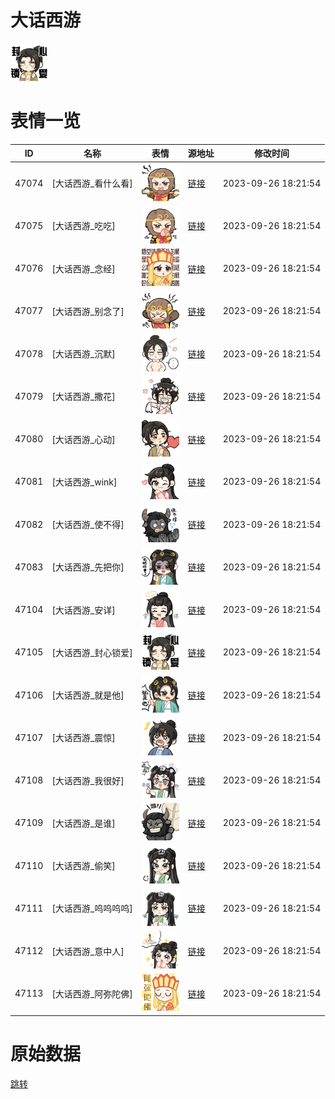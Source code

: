 # 大话西游

<img src="./cover.png" height="60" alt="cover" />

# 表情一览

|ID|名称|表情|源地址|修改时间|
|----|----|----|----|----|
|47074|[大话西游_看什么看]|<img src="./pic/047074_%5B大话西游_看什么看%5D.png" height="60" alt="看什么看"/>|[链接](https://i0.hdslb.com/bfs/emote/40d1f44890df043535e507a907da259a4368de32.png)|2023-09-26 18:21:54|
|47075|[大话西游_吃吃]|<img src="./pic/047075_%5B大话西游_吃吃%5D.png" height="60" alt="吃吃"/>|[链接](https://i0.hdslb.com/bfs/emote/7c29723f4c420569eee5372190ebd872691e4e74.png)|2023-09-26 18:21:54|
|47076|[大话西游_念经]|<img src="./pic/047076_%5B大话西游_念经%5D.png" height="60" alt="念经"/>|[链接](https://i0.hdslb.com/bfs/emote/445716eeeb8e1a959cce0be6ac2415dc5d77353c.png)|2023-09-26 18:21:54|
|47077|[大话西游_别念了]|<img src="./pic/047077_%5B大话西游_别念了%5D.png" height="60" alt="别念了"/>|[链接](https://i0.hdslb.com/bfs/emote/f2338622fd5872da53ff46a0c109c252d2ad8fef.png)|2023-09-26 18:21:54|
|47078|[大话西游_沉默]|<img src="./pic/047078_%5B大话西游_沉默%5D.png" height="60" alt="沉默"/>|[链接](https://i0.hdslb.com/bfs/emote/fbc11ac61b8369baa986ea7dcd0a6ab3a0b115ac.png)|2023-09-26 18:21:54|
|47079|[大话西游_撒花]|<img src="./pic/047079_%5B大话西游_撒花%5D.png" height="60" alt="撒花"/>|[链接](https://i0.hdslb.com/bfs/emote/18299ea5463ccd2205221edb4b5e454474cedb7e.png)|2023-09-26 18:21:54|
|47080|[大话西游_心动]|<img src="./pic/047080_%5B大话西游_心动%5D.png" height="60" alt="心动"/>|[链接](https://i0.hdslb.com/bfs/emote/8b5a556244e7899d69124f20319e6cbc6aaa2209.png)|2023-09-26 18:21:54|
|47081|[大话西游_wink]|<img src="./pic/047081_%5B大话西游_wink%5D.png" height="60" alt="wink"/>|[链接](https://i0.hdslb.com/bfs/emote/33f2a7010e60916f79b33356c78d4f3c9c3fa53f.png)|2023-09-26 18:21:54|
|47082|[大话西游_使不得]|<img src="./pic/047082_%5B大话西游_使不得%5D.png" height="60" alt="使不得"/>|[链接](https://i0.hdslb.com/bfs/emote/704b08700f3381f614a158b6a96b03f1fbfba104.png)|2023-09-26 18:21:54|
|47083|[大话西游_先把你]|<img src="./pic/047083_%5B大话西游_先把你%5D.png" height="60" alt="先把你"/>|[链接](https://i0.hdslb.com/bfs/emote/595ad1781e0584170b95ced120f4527dd2c34874.png)|2023-09-26 18:21:54|
|47104|[大话西游_安详]|<img src="./pic/047104_%5B大话西游_安详%5D.png" height="60" alt="安详"/>|[链接](https://i0.hdslb.com/bfs/emote/b31ed639350faf10c5a351fb556417a355ec45a4.png)|2023-09-26 18:21:54|
|47105|[大话西游_封心锁爱]|<img src="./pic/047105_%5B大话西游_封心锁爱%5D.png" height="60" alt="封心锁爱"/>|[链接](https://i0.hdslb.com/bfs/emote/073eb730ebdccbd8a0f55701d1bfe31de3e09b79.png)|2023-09-26 18:21:54|
|47106|[大话西游_就是他]|<img src="./pic/047106_%5B大话西游_就是他%5D.png" height="60" alt="就是他"/>|[链接](https://i0.hdslb.com/bfs/emote/314772809ceb7cf7b87104fd51853350c5526681.png)|2023-09-26 18:21:54|
|47107|[大话西游_震惊]|<img src="./pic/047107_%5B大话西游_震惊%5D.png" height="60" alt="震惊"/>|[链接](https://i0.hdslb.com/bfs/emote/23fa1e60fca8a349b34ee0707b611c4f96fda0c1.png)|2023-09-26 18:21:54|
|47108|[大话西游_我很好]|<img src="./pic/047108_%5B大话西游_我很好%5D.png" height="60" alt="我很好"/>|[链接](https://i0.hdslb.com/bfs/emote/009dc69653b8713405a91b374de153aa68e74835.png)|2023-09-26 18:21:54|
|47109|[大话西游_是谁]|<img src="./pic/047109_%5B大话西游_是谁%5D.png" height="60" alt="是谁"/>|[链接](https://i0.hdslb.com/bfs/emote/8c6478abcad9ae6587d58a25bf3e33e87ab39a86.png)|2023-09-26 18:21:54|
|47110|[大话西游_偷笑]|<img src="./pic/047110_%5B大话西游_偷笑%5D.png" height="60" alt="偷笑"/>|[链接](https://i0.hdslb.com/bfs/emote/f9462f8e5f7b80320c771eea7c9a8ae0e007fbf5.png)|2023-09-26 18:21:54|
|47111|[大话西游_呜呜呜呜]|<img src="./pic/047111_%5B大话西游_呜呜呜呜%5D.png" height="60" alt="呜呜呜呜"/>|[链接](https://i0.hdslb.com/bfs/emote/7b7c07726a2c15349c53fc6564c22482e0a79c5d.png)|2023-09-26 18:21:54|
|47112|[大话西游_意中人]|<img src="./pic/047112_%5B大话西游_意中人%5D.png" height="60" alt="意中人"/>|[链接](https://i0.hdslb.com/bfs/emote/86457ce88c25de0b3aeb9d694aff6424977deda9.png)|2023-09-26 18:21:54|
|47113|[大话西游_阿弥陀佛]|<img src="./pic/047113_%5B大话西游_阿弥陀佛%5D.png" height="60" alt="阿弥陀佛"/>|[链接](https://i0.hdslb.com/bfs/emote/b0ea50fbce16ac544ff18e4b00e0f1262260ab28.png)|2023-09-26 18:21:54|

# 原始数据

[跳转](./raw.json)

